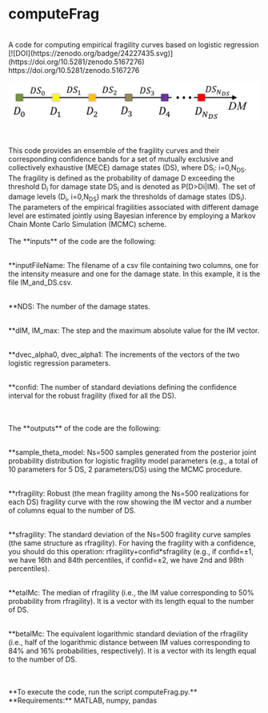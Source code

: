 # computeFrag
<br>
A code for computing empirical fragility curves based on logistic regression
<br>
[![DOI](https://zenodo.org/badge/24227435.svg)](https://doi.org/10.5281/zenodo.5167276)
<br>
https://doi.org/10.5281/zenodo.5167276
<p align="center">
  <img src="https://github.com/soltanisgeo/readme/blob/main/damageScale-git.png" />
</p>
<br>
<br>
This code provides an ensemble of the fragility curves and their corresponding confidence bands for a set of mutually exclusive and collectively exhaustive (MECE) damage states (DS), where DS<sub>i</sub>: i=0,N<sub>DS</sub>. The fragility is defined as the probability of damage D exceeding the threshold D<sub>i</sub> for damage state DS<sub>i</sub> and is denoted as P(D>Di|IM).  The set of damage levels (D<sub>i</sub>, i=0,N<sub>DS</sub>) mark the thresholds of damage states (DS<sub>i</sub>). 
<br>
The parameters of the empirical fragilities associated with different damage level are estimated jointly using Bayesian inference by employing a Markov Chain Monte Carlo Simulation (MCMC) scheme. 
<br>
<br>
The **inputs** of the code are the following:

<br>**inputFileName: The filename of a csv file containing two columns, one for the intensity measure and one for the damage state. In this example, it is the file IM_and_DS.csv.

<br>**NDS: The number of the damage states.

<br>**dIM, IM_max: The step and the maximum absolute value for the IM vector.

<br>**dvec_alpha0, dvec_alpha1: The increments of the vectors of the two logistic regression parameters.

<br>**confid: The number of standard deviations defining the confidence interval for the robust fragility (fixed for all the DS).

<br>
<br>
The **outputs** of the code are the following:

<br>**sample_theta_model: Ns=500 samples generated from the posterior joint probability distribution for logistic fragility model parameters (e.g., a total of 10 parameters for 5 DS, 2 parameters/DS) using the MCMC procedure. 

<br>**rfragility: Robust (the mean fragility among the Ns=500 realizations for each DS) fragility curve with the row showing the IM vector and a number of columns equal to the number of DS.

<br>**sfragility: The standard deviation of the Ns=500 fragility curve samples (the same structure as rfragility). For having the fragility with a confidence, you should do this operation: rfragility+confid*sfragility (e.g., if confid=±1, we have 16th and 84th percentiles, if confid=±2, we have 2nd and 98th percentiles).

<br>**etaIMc: The median of rfragility (i.e., the IM value corresponding to 50% probability from rfragility). It is a vector with its length equal to the number of DS.

<br>**betaIMc: The equivalent logarithmic standard deviation of the rfragility (i.e., half of the logarithmic distance between IM values corresponding to 84% and 16% probabilities, respectively). It is a vector with its length equal to the number of DS.

<br>
<br>
**To execute the code, run the script computeFrag.py.**
<br>
**Requirements:** MATLAB, numpy, pandas
